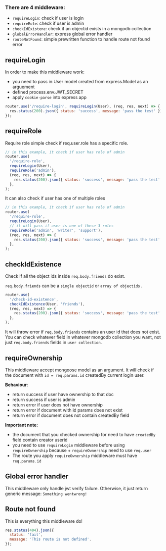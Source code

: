 ### There are 4 middleware:

- `requireLogin`: check if user is login
- `requireRole`: check if user is admin
- `checkIdExistene`: check if an objectid exists in a mongodb collection
- `globalErrorHandler`: express global error handler
- `routeNotFound`: simple prewritten function to handle route not found error

## requireLogin

In order to make this middleware work:

- you need to pass in User model created from express.Model as an arguement
- defined process.env.JWT_SECRET
- apply `cookie-parse` into express app

```javascript
router.use('/require-login', requireLogin(User), (req, res, next) => {
  res.status(200).json({ status: 'success', message: 'pass the test' });
});
```

## requireRole

Require role simple check if req.user.role has a specific role.

```javascript
// in this example, it check if user has role of admin
router.use(
  '/require-role',
  requireLogin(User),
  requireRole('admin'),
  (req, res, next) => {
    res.status(200).json({ status: 'success', message: 'pass the test' });
  },
);
```

It can also check if user has one of multiple roles

```javascript
// in this example, it check if user has role of admin
router.use(
  '/require-role',
  requireLogin(User),
  // it will pass if user is one of these 3 roles
  requireRole('admin', 'writer', 'support'),
  (req, res, next) => {
    res.status(200).json({ status: 'success', message: 'pass the test' });
  },
);
```

## checkIdExistence

Check if all the object ids inside `req.body.friends` do exist.

`req.body.friends` can be a `single objectid` or `array of objectids.`

```javascript
router.use(
  '/check-id-existence',
  checkIdExistence(User, 'friends'),
  (req, res, next) => {
    res.status(200).json({ status: 'success', message: 'pass the test' });
  },
);
```

It will throw error if `req.body.friends` contains an user id that does not exist.
You can check whatever field in whatever mongodb collection you want, not just `req.body.friends` fields in `user collection`.

## requireOwnership

This middleware accept mongoose model as an argument.
It will check if the document with `id = req.params.id` createdBy current login user.

**Behaviour**:

- return success if user have ownership to that doc
- return success if user is admin
- return error if user does not have ownership
- return error if document with id params does not exist
- return error if document does not contain createdBy field

**Important note:**

- the document that you checked ownership for need to have `createdBy` field contain creator userid
- you need to use `requireLogin` middleware before using `requireOwnership` because + `requireOwnership` need to use `req.user`
- The route you apply `requireOwnership` middleware must have `req.params.id`

## Global error handler

This middleware only handle jwt verify failure.
Otherwise, it just return generic message: `Something wentwrong!`

## Route not found

This is everything this middleware do!

```javascript
res.status(404).json({
  status: 'fail',
  message: 'This route is not defined',
});
```
